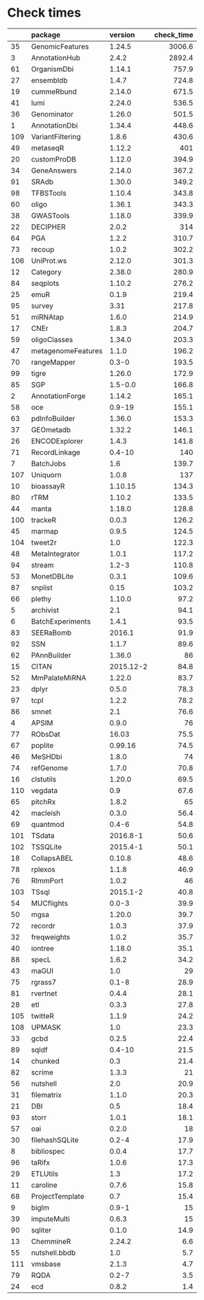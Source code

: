 # Check times

|    |package            |version   | check_time|
|:---|:------------------|:---------|----------:|
|35  |GenomicFeatures    |1.24.5    |     3006.6|
|3   |AnnotationHub      |2.4.2     |     2892.4|
|61  |OrganismDbi        |1.14.1    |      757.9|
|27  |ensembldb          |1.4.7     |      724.8|
|19  |cummeRbund         |2.14.0    |      671.5|
|41  |lumi               |2.24.0    |      536.5|
|36  |Genominator        |1.26.0    |      501.5|
|1   |AnnotationDbi      |1.34.4    |      448.6|
|109 |VariantFiltering   |1.8.6     |      430.6|
|49  |metaseqR           |1.12.2    |        401|
|20  |customProDB        |1.12.0    |      394.9|
|34  |GeneAnswers        |2.14.0    |      367.2|
|91  |SRAdb              |1.30.0    |      349.2|
|98  |TFBSTools          |1.10.4    |      343.8|
|60  |oligo              |1.36.1    |      343.3|
|38  |GWASTools          |1.18.0    |      339.9|
|22  |DECIPHER           |2.0.2     |        314|
|64  |PGA                |1.2.2     |      310.7|
|73  |recoup             |1.0.2     |      302.2|
|106 |UniProt.ws         |2.12.0    |      301.3|
|12  |Category           |2.38.0    |      280.9|
|84  |seqplots           |1.10.2    |      276.2|
|25  |emuR               |0.1.9     |      219.4|
|95  |survey             |3.31      |      217.8|
|51  |miRNAtap           |1.6.0     |      214.9|
|17  |CNEr               |1.8.3     |      204.7|
|59  |oligoClasses       |1.34.0    |      203.3|
|47  |metagenomeFeatures |1.1.0     |      196.2|
|70  |rangeMapper        |0.3-0     |      193.5|
|99  |tigre              |1.26.0    |      172.9|
|85  |SGP                |1.5-0.0   |      166.8|
|2   |AnnotationForge    |1.14.2    |      165.1|
|58  |oce                |0.9-19    |      155.1|
|63  |pdInfoBuilder      |1.36.0    |      153.3|
|37  |GEOmetadb          |1.32.2    |      146.1|
|26  |ENCODExplorer      |1.4.3     |      141.8|
|71  |RecordLinkage      |0.4-10    |        140|
|7   |BatchJobs          |1.6       |      139.7|
|107 |Uniquorn           |1.0.8     |        137|
|10  |bioassayR          |1.10.15   |      134.3|
|80  |rTRM               |1.10.2    |      133.5|
|44  |manta              |1.18.0    |      128.8|
|100 |trackeR            |0.0.3     |      126.2|
|45  |marmap             |0.9.5     |      124.5|
|104 |tweet2r            |1.0       |      122.3|
|48  |MetaIntegrator     |1.0.1     |      117.2|
|94  |stream             |1.2-3     |      110.8|
|53  |MonetDBLite        |0.3.1     |      109.6|
|87  |snplist            |0.15      |      103.2|
|66  |plethy             |1.10.0    |       97.2|
|5   |archivist          |2.1       |       94.1|
|6   |BatchExperiments   |1.4.1     |       93.5|
|83  |SEERaBomb          |2016.1    |       91.9|
|92  |SSN                |1.1.7     |       89.6|
|62  |PAnnBuilder        |1.36.0    |         86|
|15  |CITAN              |2015.12-2 |       84.8|
|52  |MmPalateMiRNA      |1.22.0    |       83.7|
|23  |dplyr              |0.5.0     |       78.3|
|97  |tcpl               |1.2.2     |       78.2|
|86  |smnet              |2.1       |       76.6|
|4   |APSIM              |0.9.0     |         76|
|77  |RObsDat            |16.03     |       75.5|
|67  |poplite            |0.99.16   |       74.5|
|46  |MeSHDbi            |1.8.0     |         74|
|74  |refGenome          |1.7.0     |       70.8|
|16  |clstutils          |1.20.0    |       69.5|
|110 |vegdata            |0.9       |       67.6|
|65  |pitchRx            |1.8.2     |         65|
|42  |macleish           |0.3.0     |       56.4|
|69  |quantmod           |0.4-6     |       54.8|
|101 |TSdata             |2016.8-1  |       50.6|
|102 |TSSQLite           |2015.4-1  |       50.1|
|18  |CollapsABEL        |0.10.8    |       48.6|
|78  |rplexos            |1.1.8     |       46.9|
|76  |RImmPort           |1.0.2     |         46|
|103 |TSsql              |2015.1-2  |       40.8|
|54  |MUCflights         |0.0-3     |       39.9|
|50  |mgsa               |1.20.0    |       39.7|
|72  |recordr            |1.0.3     |       37.9|
|32  |freqweights        |1.0.2     |       35.7|
|40  |iontree            |1.18.0    |       35.1|
|88  |specL              |1.6.2     |       34.2|
|43  |maGUI              |1.0       |         29|
|75  |rgrass7            |0.1-8     |       28.9|
|81  |rvertnet           |0.4.4     |       28.1|
|28  |etl                |0.3.3     |       27.8|
|105 |twitteR            |1.1.9     |       24.2|
|108 |UPMASK             |1.0       |       23.3|
|33  |gcbd               |0.2.5     |       22.4|
|89  |sqldf              |0.4-10    |       21.5|
|14  |chunked            |0.3       |       21.4|
|82  |scrime             |1.3.3     |         21|
|56  |nutshell           |2.0       |       20.9|
|31  |filematrix         |1.1.0     |       20.3|
|21  |DBI                |0.5       |       18.4|
|93  |storr              |1.0.1     |       18.1|
|57  |oai                |0.2.0     |         18|
|30  |filehashSQLite     |0.2-4     |       17.9|
|8   |bibliospec         |0.0.4     |       17.7|
|96  |taRifx             |1.0.6     |       17.3|
|29  |ETLUtils           |1.3       |       17.2|
|11  |caroline           |0.7.6     |       15.8|
|68  |ProjectTemplate    |0.7       |       15.4|
|9   |biglm              |0.9-1     |         15|
|39  |imputeMulti        |0.6.3     |         15|
|90  |sqliter            |0.1.0     |       14.9|
|13  |ChemmineR          |2.24.2    |        6.6|
|55  |nutshell.bbdb      |1.0       |        5.7|
|111 |vmsbase            |2.1.3     |        4.7|
|79  |RQDA               |0.2-7     |        3.5|
|24  |ecd                |0.8.2     |        1.4|


